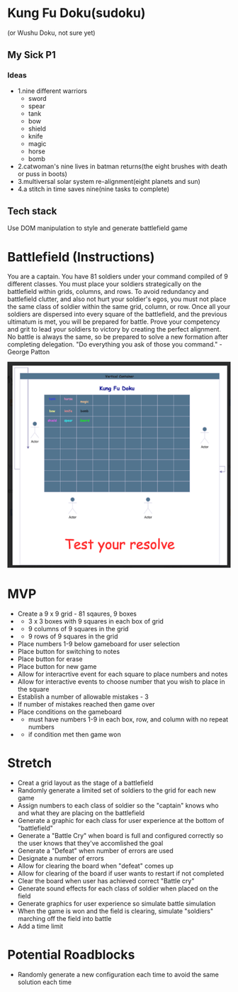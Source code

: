 # Kung Fu Doku(sudoku)
(or Wushu Doku, not sure yet)


## My Sick P1

### Ideas
* 1.nine different warriors
    * sword
    * spear
    * tank
    * bow
    * shield
    * knife
    * magic
    * horse
    * bomb
* 2.catwoman's nine lives in batman returns(the eight brushes with death or puss in boots)
* 3.multiversal solar system re-alignment(eight planets and sun)
* 4.a stitch in time saves nine(nine tasks to complete)

## Tech stack
Use DOM manipulation to style and generate battlefield game

# Battlefield (Instructions)
You are a captain. You have 81 soldiers under your command compiled of 9 different classes. You must place your soldiers strategically on the battlefield within grids, columns, and rows. To avoid redundancy and battlefield clutter, and also not hurt your soldier's egos, you must not place the same class of soldier within the same grid, column, or row. Once all your soldiers are dispersed into every square of the battlefield, and the previous ultimatum is met, you will be prepared for battle. Prove your competency and grit to lead your soldiers to victory by creating the perfect alignment. No battle is always the same, so be prepared to solve a new formation after completing delegation. "Do everything you ask of those you command." -George Patton

![Alt sudoku text](img/Screenshot%202023-03-17%20at%209.28.38%20AM.png)


# MVP
* Create a 9 x 9 grid - 81 sqaures, 9 boxes
* - 3 x 3 boxes with 9 squares in each box of grid
* - 9 columns of 9 squares in the grid
* - 9 rows of 9 squares in the grid
* Place numbers 1-9 below gameboard for user selection
* Place button for switching to notes
* Place button for erase
* Place button for new game
* Allow for interacrtive event for each square to place numbers and notes
* Allow for interactive events to choose number that you wish to place in the square
* Establish a number of allowable mistakes - 3
* If number of mistakes reached then game over
* Place conditions on the gameboard
* - must have numbers 1-9 in each box, row, and column with no repeat numbers
* - if condition met then game won




# Stretch
* Creat a grid layout as the stage of a battlefield
* Randomly generate a limited set of soldiers to the grid for each new game
* Assign numbers to each class of soldier so the "captain" knows who and what they are placing on the battlefield
* Generate a graphic for each class for user experience at the bottom of "battlefield"
* Generate a "Battle Cry" when board is full and configured correctly so the user knows that they've accomlished the goal
* Generate a "Defeat" when number of errors are used
* Designate a number of errors
* Allow for clearing the board when "defeat" comes up
* Allow for clearing of the board if user wants to restart if not completed
* Clear the board when user has achieved correct "Battle cry"
* Generate sound effects for each class of soldier when placed on the field
* Generate graphics for user experience so simulate battle simulation
* When the game is won and the field is clearing, simulate "soldiers" marching off the field into battle
* Add a time limit


# Potential Roadblocks
* Randomly generate a new configuration each time to avoid the same solution each time
